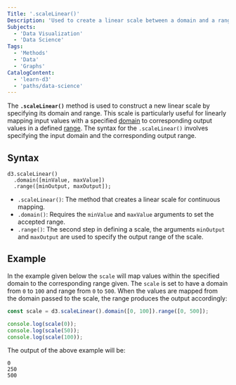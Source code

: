 ```yaml
---
Title: '.scaleLinear()'
Description: 'Used to create a linear scale between a domain and a range.'
Subjects:
  - 'Data Visualization'
  - 'Data Science'
Tags:
  - 'Methods'
  - 'Data'
  - 'Graphs'
CatalogContent:
  - 'learn-d3'
  - 'paths/data-science'
---
```


The **`.scaleLinear()`** method is used to construct a new linear scale by specifying its domain and range. This scale is particularly useful for linearly mapping input values with a specified [domain](https://www.codecademy.com/resources/docs/d3/scaling/domain) to corresponding output values in a defined [range](https://www.codecademy.com/resources/docs/d3/scaling/range). The syntax for the `.scaleLinear()` involves specifying the input domain and the corresponding output range.

## Syntax

```pseudo
d3.scaleLinear()
  .domain([minValue, maxValue])
  .range([minOutput, maxOutput]);
```

- `.scaleLinear()`: The method that creates a linear scale for continuous mapping.
- `.domain()`: Requires the `minValue` and `maxValue` arguments to set the accepted range.
- `.range()`: The second step in defining a scale, the arguments `minOutput` and `maxOutput` are used to specify the output range of the scale.

## Example

In the example given below the `scale` will map values within the specified domain to the corresponding range given. The `scale` is set to have a domain from `0` to `100` and range from `0` to `500`. When the values are mapped from the domain passed to the scale, the range produces the output accordingly:

```js
const scale = d3.scaleLinear().domain([0, 100]).range([0, 500]);

console.log(scale(0));
console.log(scale(50));
console.log(scale(100));
```

The output of the above example will be:

```shell
0
250
500
```
